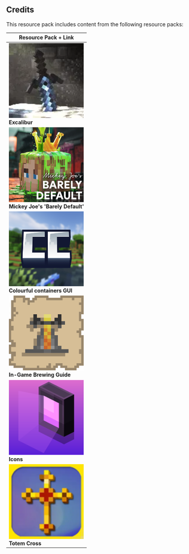 ## Credits

This resource pack includes content from the following resource packs:

| Resource Pack + Link                                                                                                                                                                                                                                                                                                    |
| ----------------------------------------------------------------------------------------------------------------------------------------------------------------------------------------------------------------------------------------------------------------------------------------------------------------------- |
| <div><a href="https://modrinth.com/resourcepack/excal"><img src="images/excal.webp" alt="Excalibur" title="Excalibur" width="200" height="200"></a><br><strong>Excalibur</strong></div>                                                                                                                                 |
| <div><a href="https://modrinth.com/resourcepack/mickey-joes-relatively-improved-default"><img src="images/mickey-joes-relatively-improved-default.webp" alt="Mickey Joe's 'Barely Default'" title="Mickey Joe's 'Barely Default'" width="200" height="200"></a><br><strong>Mickey Joe's 'Barely Default'</strong></div> |
| <div><a href="https://modrinth.com/resourcepack/colourful-containers-gui"><img src="images/colourful-containers-gui.webp" alt="Colourful containers GUI" title="Colourful containers GUI" width="200" height="200"></a><br><strong>Colourful containers GUI</strong></div>                                              |
| <div><a href="https://modrinth.com/resourcepack/in-game-brewing-guide"><img src="images/in-game-brewing-guide.webp" alt="In-Game Brewing Guide" title="In-Game Brewing Guide" width="200" height="200"></a><br><strong>In-Game Brewing Guide</strong></div>                                                             |
| <div><a href="https://modrinth.com/resourcepack/icons"><img src="images/icons.webp" alt="Icons" title="Icons" width="200" height="200"></a><br><strong>Icons</strong></div>                                                                                                                                             |
| <div><a href="https://modrinth.com/resourcepack/totem-cross"><img src="images/totem-cross.webp" alt="Totem Cross" title="Totem Cross" width="200" height="200"></a><br><strong>Totem Cross</strong></div>                                                                                                               |
